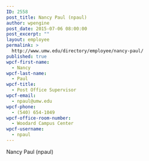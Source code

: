 ```yaml
---
ID: 2558
post_title: Nancy Paul (npaul)
author: wpengine
post_date: 2015-07-06 08:00:00
post_excerpt: ""
layout: employee
permalink: >
  http://www.umw.edu/directory/employee/nancy-paul/
published: true
wpcf-first-name:
  - Nancy
wpcf-last-name:
  - Paul
wpcf-title:
  - Post Office Supervisor
wpcf-email:
  - npaul@umw.edu
wpcf-phone:
  - (540) 654-1049
wpcf-office-room-number:
  - Woodard Campus Center
wpcf-username:
  - npaul
---
```

Nancy Paul (npaul)